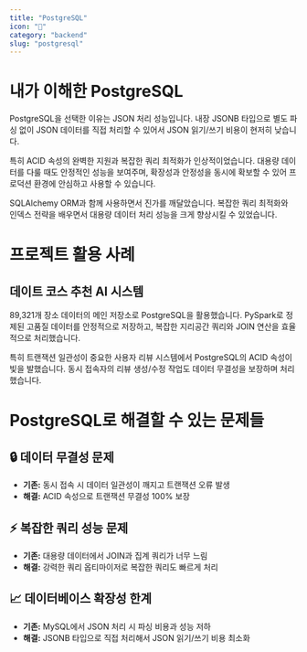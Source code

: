 ```yaml
---
title: "PostgreSQL"
icon: "🐘"
category: "backend"
slug: "postgresql"
---
```


# 내가 이해한 PostgreSQL

PostgreSQL을 선택한 이유는 JSON 처리 성능입니다. 내장 JSONB 타입으로 별도 파싱 없이 JSON 데이터를 직접 처리할 수 있어서 JSON 읽기/쓰기 비용이 현저히 낮습니다.

특히 ACID 속성의 완벽한 지원과 복잡한 쿼리 최적화가 인상적이었습니다. 대용량 데이터를 다룰 때도 안정적인 성능을 보여주며, 확장성과 안정성을 동시에 확보할 수 있어 프로덕션 환경에 안심하고 사용할 수 있습니다.

SQLAlchemy ORM과 함께 사용하면서 진가를 깨달았습니다. 복잡한 쿼리 최적화와 인덱스 전략을 배우면서 대용량 데이터 처리 성능을 크게 향상시킬 수 있었습니다.

# 프로젝트 활용 사례

## 데이트 코스 추천 AI 시스템
89,321개 장소 데이터의 메인 저장소로 PostgreSQL을 활용했습니다. PySpark로 정제된 고품질 데이터를 안정적으로 저장하고, 복잡한 지리공간 쿼리와 JOIN 연산을 효율적으로 처리했습니다.

특히 트랜잭션 일관성이 중요한 사용자 리뷰 시스템에서 PostgreSQL의 ACID 속성이 빛을 발했습니다. 동시 접속자의 리뷰 생성/수정 작업도 데이터 무결성을 보장하며 처리했습니다.

# PostgreSQL로 해결할 수 있는 문제들

## 🔒 데이터 무결성 문제
- **기존:** 동시 접속 시 데이터 일관성이 깨지고 트랜잭션 오류 발생
- **해결:** ACID 속성으로 트랜잭션 무결성 100% 보장

## ⚡ 복잡한 쿼리 성능 문제
- **기존:** 대용량 데이터에서 JOIN과 집계 쿼리가 너무 느림
- **해결:** 강력한 쿼리 옵티마이저로 복잡한 쿼리도 빠르게 처리

## 📈 데이터베이스 확장성 한계
- **기존:** MySQL에서 JSON 처리 시 파싱 비용과 성능 저하
- **해결:** JSONB 타입으로 직접 처리해서 JSON 읽기/쓰기 비용 최소화